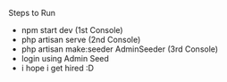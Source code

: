 Steps to Run
- npm start dev (1st Console)
- php artisan serve (2nd Console)
- php artisan make:seeder AdminSeeder (3rd Console)
- login using Admin Seed
- i hope i get hired :D
